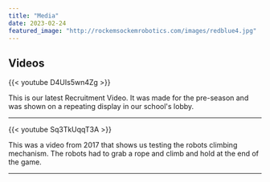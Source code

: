 ```yaml
---
title: "Media"
date: 2023-02-24
featured_image: "http://rockemsockemrobotics.com/images/redblue4.jpg"
---
```


## Videos

{{< youtube D4UIs5wn4Zg >}}

This is our latest Recruitment Video. It was made for the pre-season and was shown on a repeating display in our school's lobby.

---

{{< youtube Sq3TkUqqT3A >}}

This was a video from 2017 that shows us testing the robots climbing mechanism. The robots had to grab a rope and climb and hold at the end of the game.

---
